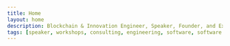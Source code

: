 ```yaml
---
title: Home
layout: home
description: Blockchain & Innovation Engineer, Speaker, Founder, and Executive Director. Software Engineer specialized in P2P and Fully Autonomous Digital Agents. Technology Fanatic, Innovator, Utopist and driven by Disruption.
tags: [speaker, workshops, consulting, engineering, software, software engineering, engineer, software engineer, p2p, ai, artificial intelligence, blockchain, block chain, smart contract, smart contracts, smart-contract, smart-contracts, innovation, executive director, technologies, technology, decentralization, distribution, autonomous, algorithms, algorithm, cryptography, IoT, IoE, peer to peer, peer-to-peer, internet of things, internet of everything, nonprofit, startup, startups, start-up, start-ups, Philanthropic, automated, self-substance, self-substancy, civilization, impact, vision, change, difference, disruption, distributed, borderless, neutral, censorship-resistant, censorship resistant, open, open source, consensus, consensuses, contracts, contract, unalterable, autonomous entities, civilisation enhancement, transhumanism, harmony, humanity, environment, humankind, self-fulfillment, self fulfillment, self-sufficient, self sufficient, community, communities, ecosystem, Technology-based Governments, government, mathematical models,mathematical model, economic, economics, finance, insurance, banking, insurtech, fintech, cv, portfolio, curriculum vitae]
---
```


